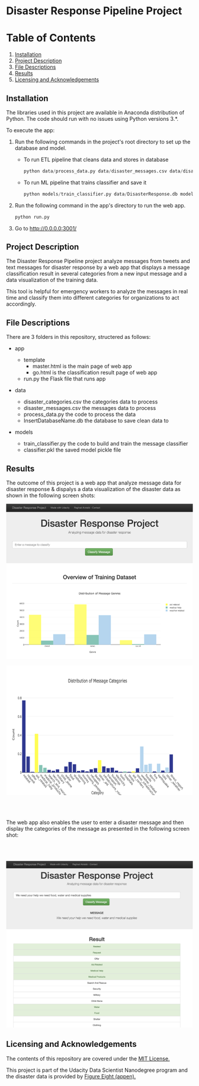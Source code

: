 
# Disaster Response Pipeline Project

# Table of Contents

1. [Installation](#installation)
2. [Project Description](#project)
3. [File Descriptions](#files)
4. [Results](#results)
5. [Licensing and Acknowledgements](#licensing)

## Installation<a name="installation"></a>

The libraries used in this project are available in Anaconda distribution of Python. The code should run with no issues using Python versions 3.*.

To execute the app:

1. Run the following commands in the project's root directory to set up the database and model.

    - To run ETL pipeline that cleans data and stores in database
        ```python
        python data/process_data.py data/disaster_messages.csv data/disaster_categories.csv data/DisasterResponse.db
        ```
    - To run ML pipeline that trains classifier and save it
        ```python
        python models/train_classifier.py data/DisasterResponse.db models/classifier.pkl
        ```

2. Run the following command in the app's directory to run the web app.
    ```python
    python run.py
    ```

3. Go to http://0.0.0.0:3001/




## Project Description<a name='project'></a>

The Disaster Response Pipeline project analyze messages from tweets and text messages for disaster response by a web app that displays a message classification result in several categories from a new input message and a data visualization of the training data.

This tool is helpful for emergency workers to analyze the messages in real time and classify them into different categories for organizations to act accordingly.

## File Descriptions<a name="files"></a>

There are 3 folders in this repository, structered as follows:

- app
  - template
    - master.html  is the main page of web app
    - go.html  is the classification result page of web app
  - run.py  the Flask file that runs app

- data
  - disaster_categories.csv  the categories data to process
  - disaster_messages.csv  the messages data to process
  - process_data.py  the code to process the data
  - InsertDatabaseName.db   the database to save clean data to

- models
  - train_classifier.py  the code to build and train the message classifier
  - classifier.pkl  the saved model pickle file


## Results<a name="results"></a>

The outcome of this project is a web app that analyze message data for disaster response & dispalys a data visualization of the disaster data as shown in the following screen shots:
<br>
<p align="center">
  <img width="540" height="420" src="https://github.com/Raghadd7/Disaster-response-pipeline/blob/master/web%20app%20screen%20shot1.png">
</p>

<p align="center">
    <img width="570" height="350" src="https://github.com/Raghadd7/Disaster-response-pipeline/blob/master/web%20app%20screen%20shot2.png">
</p>

<br><br>

The web app also enables the user to enter a disaster message and then display the categories of the message as presented in the following screen shot:

<br><br>

<p align="center">
    <img width="540" height="450" src="https://github.com/Raghadd7/Disaster-response-pipeline/blob/master/web%20app%20screen%20shot3.png">
</p>

## Licensing and Acknowledgements<a name="licensing"></a>

The contents of this repository are covered under the [MIT License.](https://github.com/Raghadd7/Disaster-response-pipeline/blob/master/LICENSE)

This project is part of the Udacity Data Scientist Nanodegree program and the disaster data is provided by [Figure Eight (appen).](https://appen.com)
